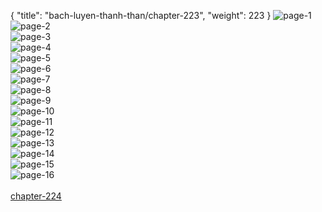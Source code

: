 { "title": "bach-luyen-thanh-than/chapter-223", "weight": 223 }
<img src="bach-luyen-thanh-than_0223_01-827fe8497cd56de42c365888eccfe60c.webp" alt="page-1" origin="http://1.bp.blogspot.com/-mTMyORIcJHk/WuFKEFU6OFI/AAAAAAAAB6c/LSF9-Y3d42UYwH9m7zWzmkvHCo4Zgv1EACLcBGAs/s1600/0002.jpg?imgmax=0"><br/>
<img src="bach-luyen-thanh-than_0223_02-dc9d338430c775a978f3be199053daab.webp" alt="page-2" origin="http://1.bp.blogspot.com/-1WHptdzKFFc/WuFKEC_5IhI/AAAAAAAAB6Y/X4xMoFYQZCwAK8Lc8_SlA5fbeyGFNqxcACLcBGAs/s1600/0003.jpg?imgmax=0"><br/>
<img src="bach-luyen-thanh-than_0223_03-3a278d9912d2f190b4e1fdf692dcc7a1.webp" alt="page-3" origin="http://1.bp.blogspot.com/-L2ycLKjQ3mE/WuFKEDrih_I/AAAAAAAAB6U/otjw5Ic64qIfXcm2E1L-kz9m9saXmv1hACLcBGAs/s1600/0004.jpg?imgmax=0"><br/>
<img src="bach-luyen-thanh-than_0223_04-2cfb6799bcf2333ab2fe64a7c4008816.webp" alt="page-4" origin="http://1.bp.blogspot.com/-gtwfihgqjDk/WuFKE-wcc9I/AAAAAAAAB6g/S5J6YZGBBBo-ILhq2iLPS_Upw2jrt7JTgCLcBGAs/s1600/0005.jpg?imgmax=0"><br/>
<img src="bach-luyen-thanh-than_0223_05-ca1de15ef1ff7d5d94c0d2c267ba917e.webp" alt="page-5" origin="http://1.bp.blogspot.com/-CuOVlvkvxJ4/WuFKFPqoenI/AAAAAAAAB6k/MYMJ5iPM9jsGditplJZoJT9ev3M_XNkRACLcBGAs/s1600/0006.jpg?imgmax=0"><br/>
<img src="bach-luyen-thanh-than_0223_06-0a36e0e5fdd49c801998ebdf8a5da7c8.webp" alt="page-6" origin="http://1.bp.blogspot.com/-iTr9zVMwhhQ/WuFKFfeivXI/AAAAAAAAB6o/XX6xfJhBj3ExU0D1j72zKUow-3beCDRIQCLcBGAs/s1600/0007.jpg?imgmax=0"><br/>
<img src="bach-luyen-thanh-than_0223_07-33faedb3778b363cc46054b081f52b5c.webp" alt="page-7" origin="http://1.bp.blogspot.com/-hR6f7hM-_vE/WuFKF2J1-1I/AAAAAAAAB6s/v3CRpDYH5LoCJdtei84SpDD3R7KPu1vNACLcBGAs/s1600/0008.jpg?imgmax=0"><br/>
<img src="bach-luyen-thanh-than_0223_08-25cf80904e337f4d2dbe4a55ced97278.webp" alt="page-8" origin="http://1.bp.blogspot.com/-Dfnma-aVKU4/WuFKGI41EwI/AAAAAAAAB6w/0ZnAalvp05QbqGZP-0J3r4YzXrwZvp2MACLcBGAs/s1600/0009.jpg?imgmax=0"><br/>
<img src="bach-luyen-thanh-than_0223_09-6de697cc36bfc304b3ca3a194db249af.webp" alt="page-9" origin="http://1.bp.blogspot.com/-PIusKKyE-4I/WuFKGfUwsfI/AAAAAAAAB60/chWCiJhVcWIgZ2nY2J042UD9dLZFaq9dACLcBGAs/s1600/0010.jpg?imgmax=0"><br/>
<img src="bach-luyen-thanh-than_0223_10-54b6e3d84548ac26ee49211320a89aae.webp" alt="page-10" origin="http://1.bp.blogspot.com/-_K2N1DmrtxA/WuFKGxfdMtI/AAAAAAAAB64/2yp9bweq7eoC_FZ1zC9eqNaE7LIRpuKfACLcBGAs/s1600/0011.jpg?imgmax=0"><br/>
<img src="bach-luyen-thanh-than_0223_11-a8442e1a75cc3d1466d56b2aca929d5b.webp" alt="page-11" origin="http://1.bp.blogspot.com/-5rDjkcO39_c/WuFKHIO9otI/AAAAAAAAB7A/LKtYK1NQ6vE7M6SDytWr6vwV1VMmXN6IgCLcBGAs/s1600/0012.jpg?imgmax=0"><br/>
<img src="bach-luyen-thanh-than_0223_12-f1ed00b5b78bd56252e582c0b780d45e.webp" alt="page-12" origin="http://1.bp.blogspot.com/-oRi_pD_HGsw/WuFKHB3SrlI/AAAAAAAAB68/BvFnQ6eihf4_f3r4SyWmUyW2faqlBTgvQCLcBGAs/s1600/0013.jpg?imgmax=0"><br/>
<img src="bach-luyen-thanh-than_0223_13-1c3b093dec170160f44fb1f4a209c702.webp" alt="page-13" origin="http://1.bp.blogspot.com/-nZ1VqLHNuEA/WuFKH6FBWBI/AAAAAAAAB7E/b2mKhcgCkMwL-fd3N77nWHTcvRQTS6IyQCLcBGAs/s1600/0014.jpg?imgmax=0"><br/>
<img src="bach-luyen-thanh-than_0223_14-b6cc18a9a0bfa40e29b7878cc919ba72.webp" alt="page-14" origin="http://1.bp.blogspot.com/-1l0iqJlLGw8/WuFKIeSAUKI/AAAAAAAAB7I/RC4PsK3PwmQ-j-4hY9_rwniFi6RdMA2iACLcBGAs/s1600/0015.jpg?imgmax=0"><br/>
<img src="bach-luyen-thanh-than_0223_15-169d472564f3ae41568aef8cdd62209a.webp" alt="page-15" origin="http://1.bp.blogspot.com/-7UsD64RgJmM/WuFKITfitaI/AAAAAAAAB7M/bOWwfdHN66c8K9vLvtx8lD6sBamow_7OACLcBGAs/s1600/0016.jpg?imgmax=0"><br/>
<img src="bach-luyen-thanh-than_0223_16-29c5d8cf22c43ea9f6ab850a2a6ea6f5.webp" alt="page-16" origin="http://1.bp.blogspot.com/-aKmZvsDilFw/WuFKIhQHLWI/AAAAAAAAB7Q/a3SZk1vBQEEq7aqLxSjt-HXBG7g9Vel1gCLcBGAs/s1600/0017.jpg?imgmax=0"><br/>
<br/><a class="nextchap" href="/bach-luyen-thanh-than/chapter-224">chapter-224</a>
